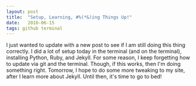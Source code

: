 ```yaml
---
layout: post
title:  "Setup, Learning, #%(*&)ing Things Up!"
date:   2016-06-15
tags: github terminal
---
```

I just wanted to update with a new post to see if I am still doing this thing correctly. I did a lot of setup today in the terminal (and on the terminal), installing Python, Ruby, and Jekyll. For some reason, I keep forgetting how to update via git and the terminal. Though, if this works, then I'm doing something right. Tomorrow, I hope to do some more tweaking to my site, after I learn more about Jekyll. Until then, it's time to go to bed!
